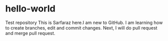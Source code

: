 # hello-world
Test repository
This is Sarfaraz here.I am new to GitHub. I am learning how to create branches, edit and commit changes. Next, I will do pull request and merge pull request.
